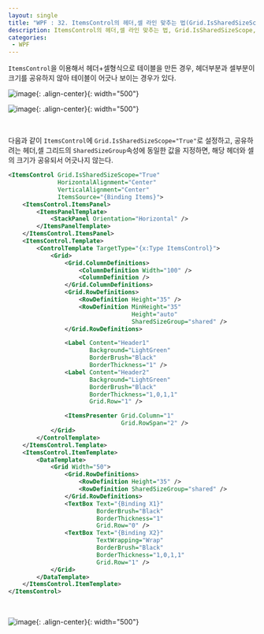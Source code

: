 ```yaml
---
layout: single
title: "WPF : 32. ItemsControl의 헤더,셀 라인 맞추는 법(Grid.IsSharedSizeScope)"
description: ItemsControl의 헤더,셀 라인 맞추는 법, Grid.IsSharedSizeScope, Align Header And Cell In ItemsControl, SharedSizeGroup
categories:
 - WPF
---
```


`ItemsControl`을 이용해서 헤더+셀형식으로 테이블을 만든 경우, 헤더부분과 셀부분이 크기를 공유하지 않아 테이블이 어긋나 보이는 경우가 있다.

![image](https://github.com/user-attachments/assets/1b07a74d-510d-41c3-bb45-dce890ee3518){: .align-center}{: width="500"}

![image](https://github.com/user-attachments/assets/1f7dfc92-e322-4aca-998b-edf6d09f9c16){: .align-center}{: width="500"}

 <br/>

다음과 같이 `ItemsControl`에 `Grid.IsSharedSizeScope="True"`로 설정하고, 공유하려는 헤더,셀 그리드의 `SharedSizeGroup`속성에 동일한 값을 지정하면, 해당 헤더와 셀의 크기가 공유되서 어긋나지 않는다.

```xml
<ItemsControl Grid.IsSharedSizeScope="True"
              HorizontalAlignment="Center"
              VerticalAlignment="Center"
              ItemsSource="{Binding Items}">
    <ItemsControl.ItemsPanel>
        <ItemsPanelTemplate>
            <StackPanel Orientation="Horizontal" />
        </ItemsPanelTemplate>
    </ItemsControl.ItemsPanel>
    <ItemsControl.Template>
        <ControlTemplate TargetType="{x:Type ItemsControl}">
            <Grid>
                <Grid.ColumnDefinitions>
                    <ColumnDefinition Width="100" />
                    <ColumnDefinition />
                </Grid.ColumnDefinitions>
                <Grid.RowDefinitions>
                    <RowDefinition Height="35" />
                    <RowDefinition MinHeight="35"
                                   Height="auto"
                                   SharedSizeGroup="shared" />
                </Grid.RowDefinitions>

                <Label Content="Header1"
                       Background="LightGreen"
                       BorderBrush="Black"
                       BorderThickness="1" />
                <Label Content="Header2"
                       Background="LightGreen"
                       BorderBrush="Black"
                       BorderThickness="1,0,1,1"
                       Grid.Row="1" />

                <ItemsPresenter Grid.Column="1"
                                Grid.RowSpan="2" />
            </Grid>
        </ControlTemplate>
    </ItemsControl.Template>
    <ItemsControl.ItemTemplate>
        <DataTemplate>
            <Grid Width="50">
                <Grid.RowDefinitions>
                    <RowDefinition Height="35" />
                    <RowDefinition SharedSizeGroup="shared" />
                </Grid.RowDefinitions>
                <TextBox Text="{Binding X1}"
                         BorderBrush="Black"
                         BorderThickness="1"
                         Grid.Row="0" />
                <TextBox Text="{Binding X2}"
                         TextWrapping="Wrap"
                         BorderBrush="Black"
                         BorderThickness="1,0,1,1"
                         Grid.Row="1" />
            </Grid>
        </DataTemplate>
    </ItemsControl.ItemTemplate>
</ItemsControl>
```

 <br/>

![image](https://github.com/user-attachments/assets/61f52f81-f5e3-4361-acb2-b2670f46ada5){: .align-center}{: width="500"}